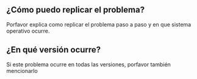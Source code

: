 ## ¿Cómo puedo replicar el problema?
Porfavor explica como replicar el problema paso a paso y en que sistema operativo ocurre.
## ¿En qué versión ocurre?
Si este problema ocurre en todas las versiones, porfavor también mencionarlo

